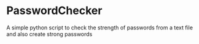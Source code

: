 # PasswordChecker
A simple python script to check the strength of passwords from a text file and also create strong passwords
